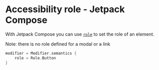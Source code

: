 # Accessibility role - Jetpack Compose

With Jetpack Compose you can use [`role`](https://developer.android.com/reference/kotlin/androidx/compose/ui/semantics/Role) to set the role of an element.

Note: there is no role defined for a modal or a link

```kotlin
modifier = Modifier.semantics {
    role = Role.Button
}
```
